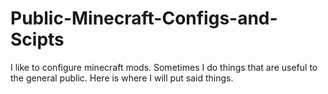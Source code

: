 # Public-Minecraft-Configs-and-Scipts
I like to configure minecraft mods. Sometimes I do things that are useful to the general public. Here is where I will put said things.
